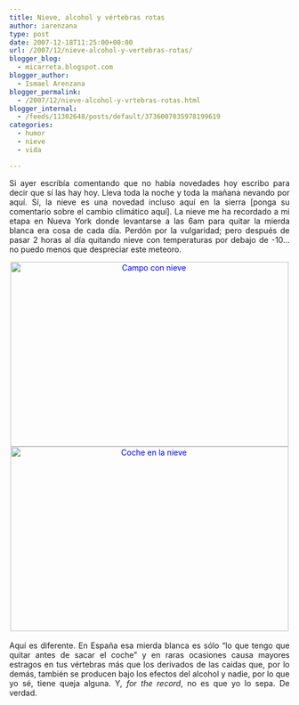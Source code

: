 ```yaml
---
title: Nieve, alcohol y vértebras rotas
author: iarenzana
type: post
date: 2007-12-18T11:25:00+00:00
url: /2007/12/nieve-alcohol-y-vertebras-rotas/
blogger_blog:
  - micarreta.blogspot.com
blogger_author:
  - Ismael Arenzana
blogger_permalink:
  - /2007/12/nieve-alcohol-y-vrtebras-rotas.html
blogger_internal:
  - /feeds/11302648/posts/default/3736007035978199619
categories:
  - humor
  - nieve
  - vida

---
```

<p style="text-align: justify;">
  Si ayer escribía comentando que no había novedades hoy escribo para decir que sí las hay hoy. Lleva toda la noche y toda la mañana nevando por aquí. Sí, la nieve es una novedad incluso aquí en la sierra [ponga su comentario sobre el cambio climático aquí]. La nieve me ha recordado a mi etapa en Nueva York donde levantarse a las 6am para quitar la mierda blanca era cosa de cada día. Perdón por la vulgaridad; pero después de pasar 2 horas al día quitando nieve con temperaturas por debajo de -10&#8230; no puedo menos que despreciar este meteoro.
</p>

<div style="text-align: center;">
  <span style="color: #0000EE;"><img src="http://farm3.static.flickr.com/2259/2120382474_98e63cbfae.jpg" width="500" height="332" alt="Campo con nieve" /></span>
</div>

<div style="text-align: center;">
  <span style="color: #0000EE;"><img src="http://farm3.static.flickr.com/2105/2120382216_f0dbd1b4e4.jpg" width="500" height="332" alt="Coche en la nieve" /></span><a href="http://www.flickr.com/photos/abysm/2120382216/" title="Coche en la nieve por Ismael Arenzana, en Flickr"><br /></a>
</div>

<p style="text-align: justify;">
  Aquí es diferente. En España esa mierda blanca es sólo &#8220;lo que tengo que quitar antes de sacar el coche&#8221; y en raras ocasiones causa mayores estragos en tus vértebras más que los derivados de las caidas que, por lo demás, también se producen bajo los efectos del alcohol y nadie, por lo que yo sé, tiene queja alguna. Y, <span style="font-style: italic;">for the record</span>, no es que yo lo sepa. De verdad.
</p>